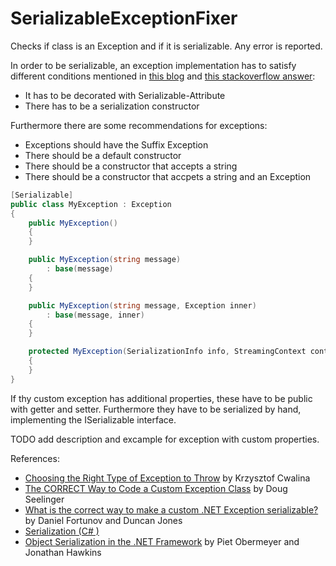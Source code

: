 # SerializableExceptionFixer
Checks if class is an Exception and if it is serializable. Any error is reported.

In order to be serializable, an exception implementation has to satisfy different conditions mentioned in [this blog](https://blogs.msdn.microsoft.com/agileer/2013/05/17/the-correct-way-to-code-a-custom-exception-class/) and [this stackoverflow answer](https://stackoverflow.com/a/100369):

* It has to be decorated with Serializable-Attribute
* There has to be a serialization constructor

Furthermore there are some recommendations for exceptions:

* Exceptions should have the Suffix Exception
* There should be a default constructor
* There should be a constructor that accepts a string
* There should be a constructor that accpets a string and an Exception                                                  

```csharp
[Serializable]
public class MyException : Exception
{
    public MyException()
    {
    }

    public MyException(string message)
        : base(message)
    {
    }

    public MyException(string message, Exception inner)
        : base(message, inner)
    {
    }

    protected MyException(SerializationInfo info, StreamingContext context) : base(info, context)
    {
    }
}
```

If thy custom exception has additional properties, these have to be public with getter and setter. Furthermore they have to be serialized by hand, implementing the ISerializable interface.

TODO add description and excample for exception with custom properties.


References:
* [Choosing the Right Type of Exception to Throw](https://blogs.msdn.microsoft.com/kcwalina/2006/07/05/choosing-the-right-type-of-exception-to-throw/) by Krzysztof Cwalina
* [The CORRECT Way to Code a Custom Exception Class](https://blogs.msdn.microsoft.com/agileer/2013/05/17/the-correct-way-to-code-a-custom-exception-class/) by Doug Seelinger
* [What is the correct way to make a custom .NET Exception serializable?
](https://stackoverflow.com/a/100369) by Daniel Fortunov and Duncan Jones
* [Serialization (C# )](https://docs.microsoft.com/en-us/dotnet/csharp/programming-guide/concepts/serialization/)
* [Object Serialization in the .NET Framework](https://msdn.microsoft.com/en-us/library/ms973893.aspx) by Piet Obermeyer and Jonathan Hawkins